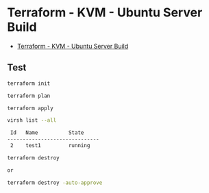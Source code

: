 # Terraform - KVM - Ubuntu Server Build

* [Terraform - KVM - Ubuntu Server Build](https://www.youtube.com/watch?v=psOft_cAdBk&list=PL98Ky4zUU6hunuznC4JJGj1iao4PNoZX_&index=8)

## Test

```sh
terraform init

terraform plan

terraform apply
```

```sh
virsh list --all

 Id   Name          State
------------------------------
 2    test1         running
```


```sh
terraform destroy

or

terraform destroy -auto-approve
```
